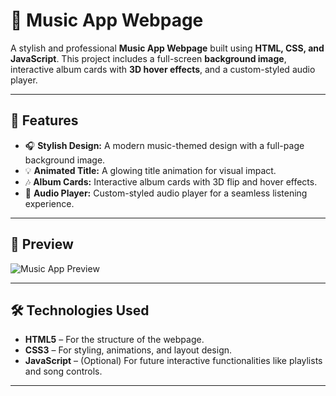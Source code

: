 # 🎵 Music App Webpage

A stylish and professional **Music App Webpage** built using **HTML, CSS, and JavaScript**. This project includes a full-screen **background image**, interactive album cards with **3D hover effects**, and a custom-styled audio player.

---

## 🌟 Features
- 🎧 **Stylish Design:** A modern music-themed design with a full-page background image.  
- 💡 **Animated Title:** A glowing title animation for visual impact.  
- 🎶 **Album Cards:** Interactive album cards with 3D flip and hover effects.  
- 🎼 **Audio Player:** Custom-styled audio player for a seamless listening experience.  

---

## 📸 Preview
![Music App Preview](https://images.pexels.com/photos/374777/pexels-photo-374777.jpeg?auto=compress&cs=tinysrgb&w=600)

---

## 🛠️ Technologies Used
- **HTML5** – For the structure of the webpage.  
- **CSS3** – For styling, animations, and layout design.  
- **JavaScript** – (Optional) For future interactive functionalities like playlists and song controls.  

---


